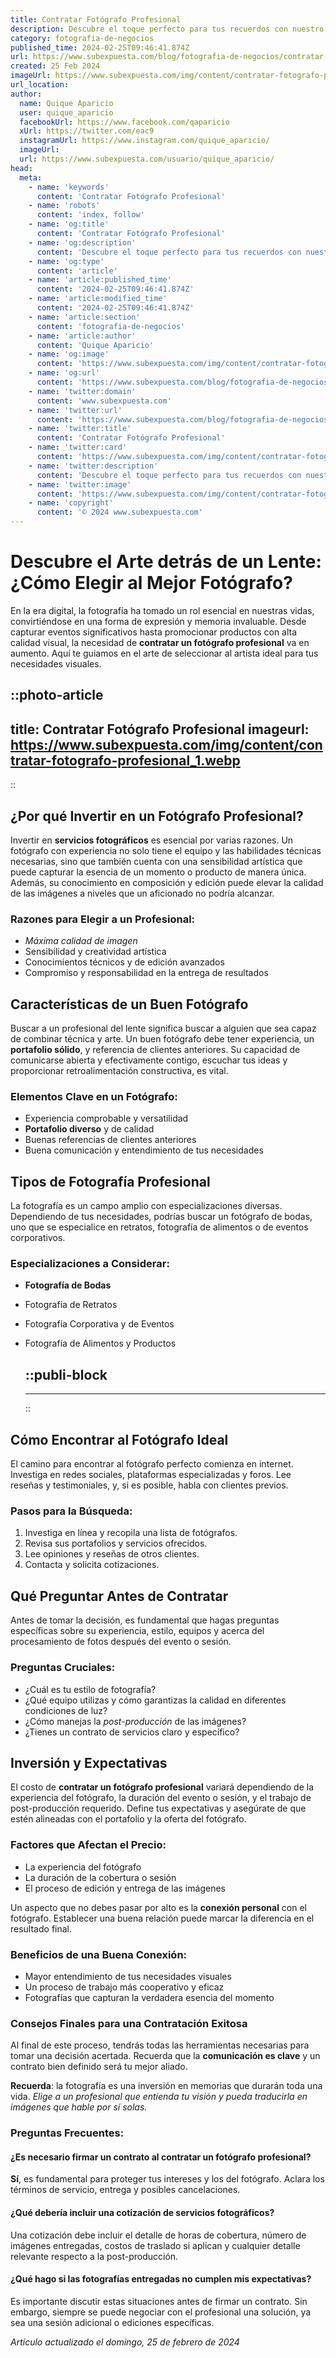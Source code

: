 ```yaml
---
title: Contratar Fotógrafo Profesional
description: Descubre el toque perfecto para tus recuerdos con nuestro servicio de fotografía profesional. Calidad y creatividad en cada disparo.
category: fotografia-de-negocios
published_time: 2024-02-25T09:46:41.874Z
url: https://www.subexpuesta.com/blog/fotografia-de-negocios/contratar-fotografo-profesional
created: 25 Feb 2024
imageUrl: https://www.subexpuesta.com/img/content/contratar-fotografo-profesional_1.webp
url_location:
author:
  name: Quique Aparicio
  user: quique_aparicio
  facebookUrl: https://www.facebook.com/qaparicio
  xUrl: https://twitter.com/eac9
  instagramUrl: https://www.instagram.com/quique_aparicio/
  imageUrl: 
  url: https://www.subexpuesta.com/usuario/quique_aparicio/
head:
  meta:
    - name: 'keywords'
      content: 'Contratar Fotógrafo Profesional'
    - name: 'robots'
      content: 'index, follow'
    - name: 'og:title'
      content: 'Contratar Fotógrafo Profesional'
    - name: 'og:description'
      content: 'Descubre el toque perfecto para tus recuerdos con nuestro servicio de fotografía profesional. Calidad y creatividad en cada disparo.'
    - name: 'og:type'
      content: 'article'
    - name: 'article:published_time'
      content: '2024-02-25T09:46:41.874Z'
    - name: 'article:modified_time'
      content: '2024-02-25T09:46:41.874Z'
    - name: 'article:section'
      content: 'fotografia-de-negocios'
    - name: 'article:author'
      content: 'Quique Aparicio'
    - name: 'og:image'
      content: 'https://www.subexpuesta.com/img/content/contratar-fotografo-profesional_1.webp'
    - name: 'og:url'
      content: 'https://www.subexpuesta.com/blog/fotografia-de-negocios/contratar-fotografo-profesional'
    - name: 'twitter:domain'
      content: 'www.subexpuesta.com'
    - name: 'twitter:url'
      content: 'https://www.subexpuesta.com/blog/fotografia-de-negocios/contratar-fotografo-profesional'
    - name: 'twitter:title'
      content: 'Contratar Fotógrafo Profesional'
    - name: 'twitter:card'
      content: 'https://www.subexpuesta.com/img/content/contratar-fotografo-profesional_1.webp'
    - name: 'twitter:description'
      content: 'Descubre el toque perfecto para tus recuerdos con nuestro servicio de fotografía profesional. Calidad y creatividad en cada disparo.'
    - name: 'twitter:image'
      content: 'https://www.subexpuesta.com/img/content/contratar-fotografo-profesional_1.webp'
    - name: 'copyright'
      content: '© 2024 www.subexpuesta.com'
---
```

# Descubre el Arte detrás de un Lente: ¿Cómo Elegir al Mejor Fotógrafo?

En la era digital, la fotografía ha tomado un rol esencial en nuestras vidas, convirtiéndose en una forma de expresión y memoria invaluable. Desde capturar eventos significativos hasta promocionar productos con alta calidad visual, la necesidad de **contratar un fotógrafo profesional** va en aumento. Aquí te guiamos en el arte de seleccionar al artista ideal para tus necesidades visuales.


::photo-article
---
title: Contratar Fotógrafo Profesional
imageurl: https://www.subexpuesta.com/img/content/contratar-fotografo-profesional_1.webp
---
::


## ¿Por qué Invertir en un Fotógrafo Profesional?
Invertir en **servicios fotográficos** es esencial por varias razones. Un fotógrafo con experiencia no solo tiene el equipo y las habilidades técnicas necesarias, sino que también cuenta con una sensibilidad artística que puede capturar la esencia de un momento o producto de manera única. Además, su conocimiento en composición y edición puede elevar la calidad de las imágenes a niveles que un aficionado no podría alcanzar.

### Razones para Elegir a un Profesional:
- *Máxima calidad de imagen*
- Sensibilidad y creatividad artística
- Conocimientos técnicos y de edición avanzados
- Compromiso y responsabilidad en la entrega de resultados

## Características de un Buen Fotógrafo
Buscar a un profesional del lente significa buscar a alguien que sea capaz de combinar técnica y arte. Un buen fotógrafo debe tener experiencia, un **portafolio sólido**, y referencia de clientes anteriores. Su capacidad de comunicarse abierta y efectivamente contigo, escuchar tus ideas y proporcionar retroalimentación constructiva, es vital.

### Elementos Clave en un Fotógrafo:
- Experiencia comprobable y versatilidad
- **Portafolio diverso** y de calidad
- Buenas referencias de clientes anteriores
- Buena comunicación y entendimiento de tus necesidades

## Tipos de Fotografía Profesional
La fotografía es un campo amplio con especializaciones diversas. Dependiendo de tus necesidades, podrías buscar un fotógrafo de bodas, uno que se especialice en retratos, fotografía de alimentos o de eventos corporativos.

### Especializaciones a Considerar:
- **Fotografía de Bodas**
- Fotografía de Retratos
- Fotografía Corporativa y de Eventos
- Fotografía de Alimentos y Productos


  ::publi-block
  ---
  ---
  ::
  
  
## Cómo Encontrar al Fotógrafo Ideal
El camino para encontrar al fotógrafo perfecto comienza en internet. Investiga en redes sociales, plataformas especializadas y foros. Lee reseñas y testimoniales, y, si es posible, habla con clientes previos.

### Pasos para la Búsqueda:
1. Investiga en línea y recopila una lista de fotógrafos.
2. Revisa sus portafolios y servicios ofrecidos.
3. Lee opiniones y reseñas de otros clientes.
4. Contacta y solicita cotizaciones.

## Qué Preguntar Antes de Contratar
Antes de tomar la decisión, es fundamental que hagas preguntas específicas sobre su experiencia, estilo, equipos y acerca del procesamiento de fotos después del evento o sesión.

### Preguntas Cruciales:
- ¿Cuál es tu estilo de fotografía?
- ¿Qué equipo utilizas y cómo garantizas la calidad en diferentes condiciones de luz?
- ¿Cómo manejas la *post-producción* de las imágenes?
- ¿Tienes un contrato de servicios claro y específico?

## Inversión y Expectativas
El costo de **contratar un fotógrafo profesional** variará dependiendo de la experiencia del fotógrafo, la duración del evento o sesión, y el trabajo de post-producción requerido. Define tus expectativas y asegúrate de que estén alineadas con el portafolio y la oferta del fotógrafo.

### Factores que Afectan el Precio:
- La experiencia del fotógrafo
- La duración de la cobertura o sesión
- El proceso de edición y entrega de las imágenes

Un aspecto que no debes pasar por alto es la **conexión personal** con el fotógrafo. Establecer una buena relación puede marcar la diferencia en el resultado final.

### Beneficios de una Buena Conexión:
- Mayor entendimiento de tus necesidades visuales
- Un proceso de trabajo más cooperativo y eficaz
- Fotografías que capturan la verdadera esencia del momento

### Consejos Finales para una Contratación Exitosa
Al final de este proceso, tendrás todas las herramientas necesarias para tomar una decisión acertada. Recuerda que la **comunicación es clave** y un contrato bien definido será tu mejor aliado.

**Recuerda**: la fotografía es una inversión en memorias que durarán toda una vida. *_Elige a un profesional que entienda tu visión y pueda traducirla en imágenes que hable por sí solas._*

### Preguntas Frecuentes:

#### ¿Es necesario firmar un contrato al contratar un fotógrafo profesional?
**Sí**, es fundamental para proteger tus intereses y los del fotógrafo. Aclara los términos de servicio, entrega y posibles cancelaciones.

#### ¿Qué debería incluir una cotización de servicios fotográficos?
Una cotización debe incluir el detalle de horas de cobertura, número de imágenes entregadas, costos de traslado si aplican y cualquier detalle relevante respecto a la post-producción.

#### ¿Qué hago si las fotografías entregadas no cumplen mis expectativas?
Es importante discutir estas situaciones antes de firmar un contrato. Sin embargo, siempre se puede negociar con el profesional una solución, ya sea una sesión adicional o ediciones específicas.

_Artículo actualizado el domingo, 25 de febrero de 2024_